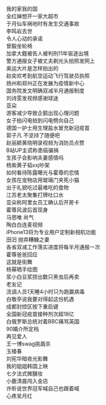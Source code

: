 我的家我的国  
全红婵想开一家大超市  
于月仙车祸地时有发生交通事故  
李鸣岩去世  
令人心动的承诺  
曾毅坐轮椅  
加拿大籍被告人被判刑11年驱逐出境  
警方通报女子被丈夫剃光头拍照发网上  
奥运大片是怎样拍出的  
赵奕欢考到航空运动飞行驾驶员执照  
扬州和郑州正在发展为疫情新中心  
国务院发文明确双减半月通报制度  
刘诗雯发视频感谢球迷  
亚朵  
游客减少导致企鹅出现心理问题  
女子拍闪电拍到闪电劈向自己  
德国一护士用生理盐水冒充新冠疫苗  
郭子凡 不坚持了随便吧  
赵丽颖黄晓明录视频为消防员点赞  
B站UP主谎称患癌骗捐  
生孩子会影响夫妻感情吗  
杨紫黄子韬xxj吵架  
如何看待陈露曝光与霍尊的恋情  
女孩在宠物店用玻璃门夹死小猫  
出于礼貌吃过最难吃的食物  
江苏老太聚集打牌吐口水  
亚朵称阿里女员工确认后开房卡  
霍尊风波后首现身  
马思唯 尚气  
陶白白连麦视频  
iPhone13将为专业用户定制新相机功能  
田汨 抛弃糟糠之妻  
各省双减工作落实进度将每半月通报一次  
霍尊爸爸回应  
这就是街舞  
杨幂晒手绘图  
浆小白豆浆捞出数只黑虫后再卖  
老友记  
流调人员1天睡4小时只为跑赢病毒  
白敬亭说我要对得起这份机遇  
成都封控区按下重启键  
全国新冠疫苗接种剂次超18亿  
白俄罗斯总统对着BBC痛骂英国  
90婚介所定档  
再见爱人  
王一博swag挑眉杀  
玉楼春  
刘宪华暗夜光影舞  
我的姐姐韩国上映  
七夕法式微醺妆  
小鹿清晨闯入金店  
许昕说世界冠军喊自己也跟着喊  
心疼吴月红  
